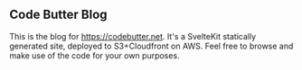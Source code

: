 Code Butter Blog
----------------

This is the blog for https://codebutter.net. It's a SvelteKit statically generated site, deployed to S3+Cloudfront on AWS. 
Feel free to browse and make use of the code for your own purposes.  
